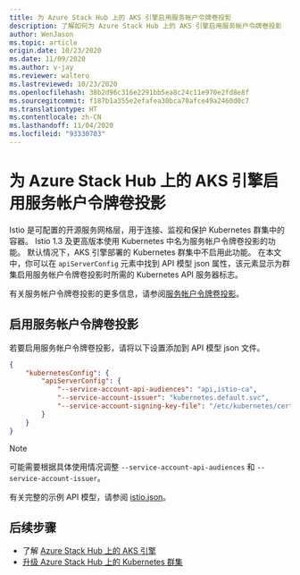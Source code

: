 ```yaml
---
title: 为 Azure Stack Hub 上的 AKS 引擎启用服务帐户令牌卷投影
description: 了解如何为 Azure Stack Hub 上的 AKS 引擎启用服务帐户令牌卷投影
author: WenJason
ms.topic: article
origin.date: 10/23/2020
ms.date: 11/09/2020
ms.author: v-jay
ms.reviewer: waltero
ms.lastreviewed: 10/23/2020
ms.openlocfilehash: 38b2d96c316e2291bb5ea8c24c11e970e2fd8e8f
ms.sourcegitcommit: f187b1a355e2efafea30bca70afce49a2460d0c7
ms.translationtype: HT
ms.contentlocale: zh-CN
ms.lasthandoff: 11/04/2020
ms.locfileid: "93330703"
---
```

# <a name="enabling-service-account-token-volume-projection-for-the-aks-engine-on-azure-stack-hub"></a>为 Azure Stack Hub 上的 AKS 引擎启用服务帐户令牌卷投影

Istio 是可配置的开源服务网格层，用于连接、监视和保护 Kubernetes 群集中的容器。 Istio 1.3 及更高版本使用 Kubernetes 中名为服务帐户令牌卷投影的功能。 默认情况下，AKS 引擎部署的 Kubernetes 群集中不启用此功能。 在本文中，你可以在 `apiServerConfig` 元素中找到 API 模型 json 属性，该元素显示为群集启用服务帐户令牌卷投影时所需的 Kubernetes API 服务器标志。

有关服务帐户令牌卷投影的更多信息，请参阅[服务帐户令牌卷投影](https://kubernetes.io/docs/tasks/configure-pod-container/configure-service-account/#service-account-token-volume-projection)。

## <a name="enable-service-account-token-volume-projection"></a>启用服务帐户令牌卷投影

若要启用服务帐户令牌卷投影，请将以下设置添加到 API 模型 json 文件。 

```json
{
    "kubernetesConfig": {
        "apiServerConfig": {
            "--service-account-api-audiences": "api,istio-ca",
            "--service-account-issuer": "kubernetes.default.svc",
            "--service-account-signing-key-file": "/etc/kubernetes/certs/apiserver.key"
        }
    }
}
```

> [!Note]  
> 可能需要根据具体使用情况调整 `--service-account-api-audiences` 和 `--service-account-issuer`。

有关完整的示例 API 模型，请参阅 [istio.json](https://github.com/Azure/aks-engine/blob/master/examples/service-mesh/istio.json)。

## <a name="next-steps"></a>后续步骤

- 了解 [Azure Stack Hub 上的 AKS 引擎](azure-stack-kubernetes-aks-engine-overview.md)
- [升级 Azure Stack Hub 上的 Kubernetes 群集](azure-stack-kubernetes-aks-engine-upgrade.md)
